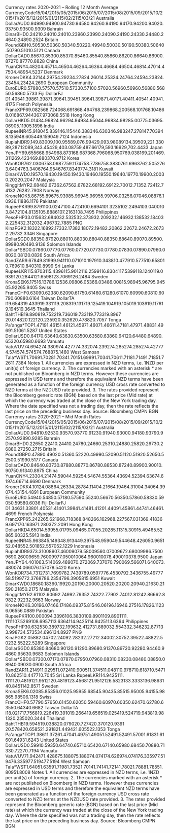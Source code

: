 Currency rates 2020-2021 – Rolling 12 Month Average CurrencyCode15/04/2015/05/2015/06/2015/07/2015/08/2015/09/2015/10/2015/11/2015/12/2015/01/2115/02/2115/03/21 Australia DollarAUD0.94990.94800.94730.94580.94260.94190.94170.94200.94020.93750.93500.9309 Bahrain DinarBHD0.24210.24010.24010.23960.23990.24090.24190.24330.24480.24640.24890.2524 Britain PoundGBH0.50530.50360.50340.50220.49940.50030.50190.50380.50640.50790.51010.5121 Canada DollarCAD0.85670.85300.85370.85460.85540.85860.86200.86640.86900.87270.87770.8828 China YuanCNY4.48204.45714.46504.46264.46364.46684.46504.46814.47014.47504.48954.5237 Denmark KronerDKK4.32144.29754.29234.27824.26014.25324.24764.24594.23824.23454.23424.2690 European Community EuroEUR0.57880.57570.57510.57330.57100.57020.56960.56960.56880.56850.56860.5733 Fiji DollarFJ D1.40541.39861.39871.39641.39451.39641.39871.40171.40411.40541.40941.4175 French Polynesia FrancXPF69.082568.724068.691868.494768.239868.200568.101768.104868.016867.944367.973068.5518 Hong Kong DollarHKD5.01434.96824.96294.94934.95044.96834.98285.00775.03695.06905.11905.1896 India RupeeINR45.918045.839146.115446.388346.630346.983247.278147.703948.135948.605449.159049.7124 Indonesia RupiahIDR9,149.83009,100.95589,076.99429,093.98089134.39509,221.33089,287.12089,343.45429,403.08759,487.66179,593.16929,702.4433 Japan YenJPY69.655668.954968.873168.687368.796068.950769.038169.201469.311269.423469.880370.9712 Korea WonKOR762.0306758.0987759.1174758.7786758.3830761.6963762.5052763.6404763.3406764.9546767.8349774.3181 Kuwait DinarKWD0.19570.19430.19450.19430.19460.19550.19640.19770.19900.20030.20220.2047 Malaysia RinggitMYR2.68482.67362.67562.67822.68192.69122.70012.71352.72412.74132.76282.7908 Norway KroneNOK5.86755.89675.93985.96945.96955.99706.03256.07046.08876.10936.11886.1176 Pakistan RupeePKR99.8791100.0247100.4724100.6694101.3235102.2494103.0400103.8472104.8135105.8886107.2163108.7495 Philippines PesoPHP33.015632.684032.532532.373932.209232.146932.138532.184032.225432.312032.496732.7885 PNG KinaPGK2.18322.16892.17332.17382.18072.19482.20862.22672.24672.26732.29732.3346 Singapore DollarSGD0.88350.87920.88010.88030.88040.88350.88640.89070.89500.89980.90490.9136 Solomon Islands Dollar\*SBD0.07860.07770.07760.07720.07730.07780.07830.07890.07960.08020.08120.0826 South Africa RandZAR9.67849.81999.941110.071010.197910.343810.477910.577510.658010.769610.840310.8999 Sri Lanka RupeeLKR115.8703115.4396115.9012116.2599116.8304117.5399118.1240119.0939120.2844121.6598123.7069126.2484 Sweden KronaSEK6.17516.13786.12536.09806.05366.03486.00815.98945.96795.94505.92265.9405 Swiss FrancCHF0.63090.62380.62090.61750.61460.61280.61070.60990.60810.60790.60880.6164 Taiwan DollarTA I19.654319.433919.331119.208319.131719.125419.104919.105019.103919.117619.194519.3645 Thailand BahtTHB19.890819.752219.736019.733119.773319.8967 20.014820.122120.235920.352620.478820.7057 Tonga Pa'anga\*TOP1.47191.46151.46121.45971.46071.46611.47181.47971.48831.49691.51061.5287 United States DollarUSD0.64170.63640.63630.63500.63580.63860.64120.64480.64890.65320.65980.6693 Vanuatu VatuVUV74.694274.380974.427774.332074.239274.285274.285274.427774.574574.574574.768875.1460 West Samoan Tala\*WST1.70691.70281.70341.70151.69991.70341.70611.71181.71491.71851.72611.7384 Notes 1. All currencies are expressed in NZD terms, i.e. 1NZD per unit(s) of foreign currency. 2. The currencies marked with an asterisk \* are not published on Bloomberg in NZD terms. However these currencies are expressed in USD terms and therefore the equivalent NZD terms have been generated as a function of the foreign currency USD cross rate converted to NZD terms at the NZDUSD rate provided. 3. The rates provided represent the Bloomberg generic rate (BGN) based on the last price (Mid rate) at which the currency was traded at the close of the New York trading day. Where the date specified was not a trading day, then the rate reflects the last price on the preceding business day. Source: Bloomberg CMPN BGN Currency rates 2020-2021 – Mid Month Rates CurrencyCode15/04/2015/05/2015/06/2015/07/2015/08/2015/09/2015/10/2015/11/2015/12/2015/01/2115/02/2115/03/21 Australia DollarAUD0.94810.92530.93570.93770.91230.91940.93000.94180.93790.92570.92890.9285 Bahrain DinarBHD0.22650.22410.24410.24780.24660.25310.24880.25820.26730.26880.27250.2715 Britain PoundGBP0.47890.49020.51360.52220.49990.52090.51120.51920.52650.52500.51990.5177 Canada DollarCAD0.84640.83730.87880.88770.86780.88530.87240.89900.90010.90750.91340.8975 China YuanCNY4.23304.21474.59044.59254.54674.55364.43694.52394.63674.61974.66714.6690 Denmark KronerDKK4.10124.08864.26334.28784.11404.21664.19464.31004.34064.39074.43154.4891 European Community EuroEUR0.54940.54850.57180.57590.55240.56670.56350.57860.58330.59050.59580.6036 Fiji DollarFJ D1.34631.33801.40531.41401.39841.41481.41201.44091.45861.44741.46461.4699 French Polynesia FrancXPF65.242265.621968.718368.848266.162968.227567.031369.418369.697170.163971.280372.2091 Hong Kong DollarHKD4.65014.59955.01795.09465.07055.20285.11315.30915.49465.52865.60325.5913 India RupeeINR45.963845.149348.913449.397548.959049.544648.426050.965152.048552.501852.557052.1229 Indonesia RupiahIDR9373.31008907.46009079.58009560.07009672.68009986.75009690.26009659.76009977.050010064.960010078.490010378.9500 Japan YenJPY64.401063.514069.489070.272069.737070.790069.566071.640073.480074.066076.157078.5420 Korea WonKOR734.7312731.7699782.7439789.0597776.4530792.3436755.4977758.5199772.3768786.2354796.3905815.6951 Kuwait DinarKWD0.18680.18360.19920.20190.20000.20520.20200.20940.21630.21590.21850.2175 Malaysia RinggitMYR2.61102.60692.74992.79352.74322.77902.74012.81242.86662.89822.92232.9663 Norway KroneNOK6.30196.07466.17486.09375.81546.06196.16946.27516.17826.11236.06556.0889 Pakistan RupeePKR100.000094.3396106.3830109.8901109.8901111. 1111107.5269108.6957113.6364114.9425114.9425113.6364 Philippines PesoPHP30.632530.389732.199632.412731.889032.554332.346232.877133.998734.573534.696134.8927 PNG KinaPGK2.05882.04702.24092.28232.27212.34002.30752.39522.48822.50232.55222.5289 Singapore DollarSGD0.85380.84680.90120.91290.89680.91370.89720.92280.94460.94860.95630.9683 Solomon Islands Dollar\*SBD0.07300.07170.07870.07950.07960.08310.08230.08480.08850.08940.09030.0900 South Africa RandZAR11.214911.029511.072410.900511.374511.048110.978710.618710.547110.862510.447710.7045 Sri Lanka RupeeLKR114.9425111. 1111120.4819121.9512120.4819123.4568121.9512126.5823133.3333136.9863140.8451142.8571 Sweden KronaSEK6.02085.85356.01025.95955.68545.90435.85515.95005.94155.98865.98506.1318 Swiss FrancCHF0.57790.57650.61450.62050.59460.60970.60350.62470.62780.63550.64340.6682 Taiwan DollarTA I18.021717.756819.226419.391019.266419.656519.025419.524719.943819.981320.235020.3444 Thailand BahtTHB19.594519.038820.079020.727420.370120.9391 20.578420.658521.291821.449421.605522.1353 Tonga Pa'anga\*TOP1.38611.37261.47041.49751.49051.52491.52491.57001.61831.61601.64931.6243 United States DollarUSD0.59910.59350.64740.65710.65420.67140.65980.68450.70880.71330.72270.7194 Vanuatu VatuVUV71.942471.428675.188075.188074.074174.626974.074176.335977.519476.335977.519477.5194 West Samoan Tala\*WST1.64051.63591.71981.73521.70141.74141.72141.78021.78881.78551.80951.8008 Notes 1. All currencies are expressed in NZD terms, i.e. 1NZD per unit(s) of foreign currency. 2. The currencies marked with an asterisk \* are not published on Bloomberg in NZD terms. However these currencies are expressed in USD terms and therefore the equivalent NZD terms have been generated as a function of the foreign currency USD cross rate converted to NZD terms at the NZDUSD rate provided. 3. The rates provided represent the Bloomberg generic rate (BGN) based on the last price (Mid rate) at which the currency was traded at the close of the New York trading day. Where the date specified was not a trading day, then the rate reflects the last price on the preceding business day. Source: Bloomberg CMPN BGN